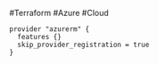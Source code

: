 #Terraform #Azure #Cloud

```hcl
provider "azurerm" {
  features {}
  skip_provider_registration = true
}
```
